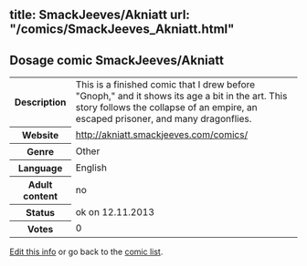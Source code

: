 title: SmackJeeves/Akniatt
url: "/comics/SmackJeeves_Akniatt.html"
---
Dosage comic SmackJeeves/Akniatt
-----------------------------------------

<p id="msg"></p>
<script type="text/javascript">
if (window.location.search === '?edit_info_mail=sent_ok') {
  var elem = document.getElementById("msg");
  elem.innerHTML = 'Edited information sucessfully sent for review, which is usually done daily. Thanks!';
  elem.className = 'ok';
}
</script>
<table class="comicinfo">
<tr>
<th>Description</th><td>This is a finished comic that I drew before &quot;Gnoph,&quot; and it shows its age a bit in the art. This story follows the collapse of an empire, an escaped prisoner, and many dragonflies.</td>
</tr>
<tr>
<th>Website</th><td><a href="http://akniatt.smackjeeves.com/comics/">http://akniatt.smackjeeves.com/comics/</a></td>
</tr>
<tr>
<th>Genre</th><td>Other</td>
</tr>
<tr>
<th>Language</th><td>English</td>
</tr>
<tr>
<th>Adult content</th><td>no</td>
</tr>
<tr>
<th>Status</th><td>ok on 12.11.2013</td>
</tr>
<tr>
<th>Votes</th><td>0</td>
</tr>
</table>

[Edit this info](SmackJeeves_Akniatt_edit.html) or go back to the [comic list](../comic-index.html).
